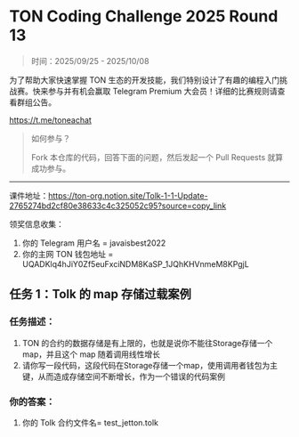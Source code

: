 # TON Coding Challenge 2025 Round 13

> 时间：2025/09/25 - 2025/10/08

为了帮助大家快速掌握 TON 生态的开发技能，我们特别设计了有趣的编程入门挑战赛。快来参与并有机会赢取 Telegram Premium 大会员！详细的比赛规则请查看群组公告。

https://t.me/toneachat

> 如何参与？
>
> Fork 本仓库的代码，回答下面的问题，然后发起一个 Pull Requests 就算成功参与。

---

课件地址：https://ton-org.notion.site/Tolk-1-1-Update-2765274bd2cf80e38633c4c325052c95?source=copy_link

领奖信息收集：
1. 你的 Telegram 用户名 = javaisbest2022
2. 你的主网 TON 钱包地址 = UQADKlq4hJiY0Zf5euFxciNDM8KaSP_1JQhKHVnmeM8KPgjL


## 任务 1：Tolk 的 map 存储过载案例
### 任务描述：

1. TON 的合约的数据存储是有上限的，也就是说你不能往Storage存储一个 map，并且这个 map 随着调用线性增长
2. 请你写一段代码，这段代码在Storage存储一个map，使用调用者钱包为主键，从而造成存储空间不断增长，作为一个错误的代码案例

### 你的答案：

1. 你的 Tolk 合约文件名= test_jetton.tolk



